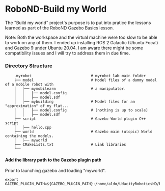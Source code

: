 # RoboND-Build my World
The "Build my world" project's purpose is to put into pratice the lessons learned as part of the RoboND Gazebo Basics lesson. 

Note: Both the workspace and the virtual machine were too slow to be able to work on any of them. I ended up installing ROS 2 Galactic (Ubuntu Focal) and Gazebo 9 under Ubuntu 20.04. I am aware there might be some compatibility issues and I will try to address them in due time.

### Directory Structure
```
    .myrobot                           # myrobot lab main folder 
    ├── model                          # Model files of a dummy model of a mobile robot with 
    │   ├── mymobilearm                # a manipulator.
    │   │   ├── model.config
    │   │   ├── model.sdf
    │   ├── mybuilding                 # Model files for an "approximation" of my flat...
    │   │   ├── model.config           # (nothing is up to scale)
    │   │   ├── model.sdf
    ├── script                         # Gazebo World plugin C++ script      
    │   ├── hello.cpp
    ├── world                          # Gazebo main (utopic) World containing the models.
    │   ├── myworld
    ├── CMakeLists.txt                 # Link libraries 
    └──                              
```
#### Add the library path to the Gazebo plugin path  

Prior to launching gazebo and loading "myworld".

```
export GAZEBO_PLUGIN_PATH=${GAZEBO_PLUGIN_PATH}:/home/aldo/UdacityRoboticsND/Project1BuildingMyWorld/build
```
